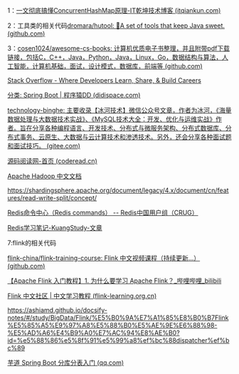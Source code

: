 1：[一文彻底搞懂ConcurrentHashMap原理-IT乾坤技术博客 (itqiankun.com)](https://www.itqiankun.com/article/concurrenthashmap-principle)



2：工具类的相关代码[dromara/hutool: 🍬A set of tools that keep Java sweet. (github.com)](https://github.com/dromara/hutool)





3：[cosen1024/awesome-cs-books: 计算机优质电子书整理，并且附带pdf下载链接，包括C，C++，Java，Python，Java，Linux，Go，数据结构与算法，人工智能，计算机基础，面试，设计模式，数据库，前端等 (github.com)](https://github.com/cosen1024/awesome-cs-books)



[Stack Overflow - Where Developers Learn, Share, & Build Careers](https://stackoverflow.com/)



[分类: Spring Boot | 程序猿DD (didispace.com)](https://blog.didispace.com/categories/Spring-Boot/)



[technology-binghe: 主要收录【冰河技术】微信公众号文章，作者为冰河，《海量数据处理与大数据技术实战》、《MySQL技术大全：开发、优化与运维实战》作者。旨在分享各种编程语言、开发技术、分布式与微服务架构、分布式数据库、分布式事务、云原生、大数据与云计算技术和渗透技术。另外，还会分享各种面试题和面试技巧。 (gitee.com)](https://gitee.com/binghe001/technology-binghe)



[源码阅读网-首页 (coderead.cn)](http://coderead.cn/)





[Apache Hadoop 中文文档](https://hadoop.org.cn/docs/)





https://shardingsphere.apache.org/document/legacy/4.x/document/cn/features/read-write-split/concept/



[Redis命令中心（Redis commands） -- Redis中国用户组（CRUG）](http://www.redis.cn/commands.html)

[Redis学习笔记-KuangStudy-文章](https://www.kuangstudy.com/bbs/1456304346827415554)



7:flink的相关代码

[flink-china/flink-training-course: Flink 中文视频课程（持续更新...） (github.com)](https://github.com/flink-china/flink-training-course)

[【Apache Flink 入门教程】1. 为什么要学习 Apache Flink？_哔哩哔哩_bilibili](https://www.bilibili.com/video/BV1nb411v7JP?spm_id_from=333.999.0.0)

[Flink 中文社区 | 中文学习教程 (flink-learning.org.cn)](https://flink-learning.org.cn/)



https://ashiamd.github.io/docsify-notes/#/study/BigData/Flink/%E5%B0%9A%E7%A1%85%E8%B0%B7Flink%E5%85%A5%E9%97%A8%E5%88%B0%E5%AE%9E%E6%88%98-%E5%AD%A6%E4%B9%A0%E7%AC%94%E8%AE%B0?id=%e5%88%86%e5%8f%91%e5%99%a8%ef%bc%88dispatcher%ef%bc%89

[芋道 Spring Boot 分库分表入门 (qq.com)](https://mp.weixin.qq.com/s/A2MYOFT7SP-7kGOon8qJaw)